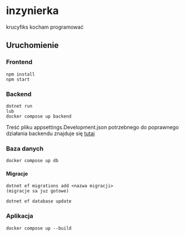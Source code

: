 # inzynierka
krucyfiks kocham programować

## Uruchomienie

### Frontend
```
npm install
npm start
```

### Backend
```
dotnet run
lub
docker compose up backend
```
Treść pliku appsettings.Development.json potrzebnego do poprawnego działania backendu znajduje się [tutaj](https://pastebin.com/N8xQYHQA)

### Baza danych
```
docker compose up db
```
#### Migracje
```
dotnet ef migrations add <nazwa migracji>
(migracje sa juz gotowe)

dotnet ef database update
```

### Aplikacja
```
docker compose up --build
```
